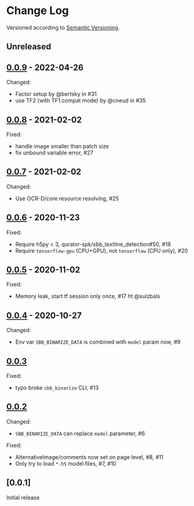 Change Log
==========
Versioned according to [Semantic Versioning](http://semver.org/).

## Unreleased

## [0.0.9] - 2022-04-26

Changed:

  * Factor setup by @bertsky in #31
  * use TF2 (with TF1.compat mode) by @cneud in #35

## [0.0.8] - 2021-02-02

Fixed:

  * handle image smaller than patch size
  * fix unbound variable error, #27

## [0.0.7] - 2021-02-02

Changed:

  * Use OCR-D/core resource resolving, #25

## [0.0.6] - 2020-11-23

Fixed:

  * Require h5py < 3, qurator-spk/sbb_textline_detection#50, #18
  * Require `tensorflow-gpu` (CPU+GPU), not `tensorflow` (CPU only), #20

## [0.0.5] - 2020-11-02

Fixed:

  * Memory leak, start tf session only once, #17 ht @sulzbals

## [0.0.4] - 2020-10-27

Changed:

  * Env var `SBB_BINARIZE_DATA` is combined with `model` param now, #9

## [0.0.3]

Fixed:

  * typo broke `sbb_binarize` CLI, #13

## [0.0.2]

Changed:

  * `SBB_BINARIZE_DATA` can replace `model` parameter, #6

Fixed:

  * AlternativeImage/comments now set on page level, #8, #11
  * Only try to load `*.h5` model files, #7, #10

## [0.0.1]

Initial release

<!-- link-labels -->
[0.0.9]: ../../compare/v0.0.9...v0.0.8
[0.0.8]: ../../compare/v0.0.8...v0.0.7
[0.0.7]: ../../compare/v0.0.7...v0.0.6
[0.0.6]: ../../compare/v0.0.6...v0.0.5
[0.0.5]: ../../compare/v0.0.6...v0.0.4
[0.0.4]: ../../compare/v0.0.4...v0.0.3
[0.0.3]: ../../compare/v0.0.3...v0.0.2
[0.0.2]: ../../compare/v0.0.1...v0.0.2
